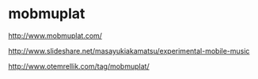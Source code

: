# mobmuplat

<http://www.mobmuplat.com/>

<http://www.slideshare.net/masayukiakamatsu/experimental-mobile-music>

<http://www.otemrellik.com/tag/mobmuplat/>